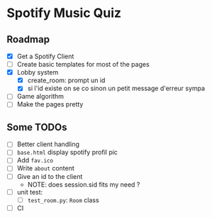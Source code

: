 # Spotify Music Quiz

## Roadmap

- [x] Get a Spotify Client
- [ ] Create basic templates for most of the pages
- [x] Lobby system
    - [x] create_room: prompt un id
    - [x] si l'id existe on se co sinon un petit message d'erreur sympa
- [ ] Game algorithm
- [ ] Make the pages pretty

## Some TODOs

- [ ] Better client handling
- [ ] `base.html` display spotify profil pic
- [ ] Add `fav.ico`
- [ ] Write `about` content
- [ ] Give an id to the client
  - NOTE: does session.sid fits my need ?
- [ ] unit test:
  - [ ] `test_room.py`: `Room` class
- [ ] CI